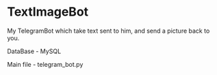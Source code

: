 # TextImageBot
My TelegramBot which take text sent to him, and send a picture back to you.

DataBase - MySQL

Main file - telegram_bot.py
